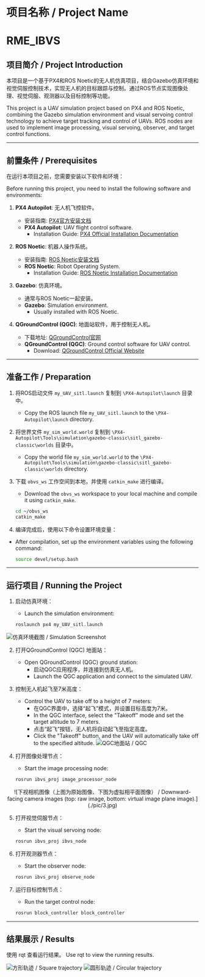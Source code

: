 

# 项目名称 / Project Name
# RME_IBVS

## 项目简介 / Project Introduction

本项目是一个基于PX4和ROS Noetic的无人机仿真项目，结合Gazebo仿真环境和视觉伺服控制技术，实现无人机的目标跟踪与控制。通过ROS节点实现图像处理、视觉伺服、观测器以及目标控制等功能。

This project is a UAV simulation project based on PX4 and ROS Noetic, combining the Gazebo simulation environment and visual servoing control technology to achieve target tracking and control of UAVs. ROS nodes are used to implement image processing, visual servoing, observer, and target control functions.

---

## 前置条件 / Prerequisites

在运行本项目之前，您需要安装以下软件和环境：

Before running this project, you need to install the following software and environments:

1. **PX4 Autopilot**: 无人机飞控软件。
   - 安装指南: [PX4官方安装文档](https://docs.px4.io/main/en/dev_setup/dev_env.html)
   - **PX4 Autopilot**: UAV flight control software.
     - Installation Guide: [PX4 Official Installation Documentation](https://docs.px4.io/main/en/dev_setup/dev_env.html)

2. **ROS Noetic**: 机器人操作系统。
   - 安装指南: [ROS Noetic安装文档](http://wiki.ros.org/noetic/Installation)
   - **ROS Noetic**: Robot Operating System.
     - Installation Guide: [ROS Noetic Installation Documentation](http://wiki.ros.org/noetic/Installation)

3. **Gazebo**: 仿真环境。
   - 通常与ROS Noetic一起安装。
   - **Gazebo**: Simulation environment.
     - Usually installed with ROS Noetic.
    
4. **QGroundControl (QGC)**: 地面站软件，用于控制无人机。
   - 下载地址: [QGroundControl官网](https://qgroundcontrol.com/)
   - **QGroundControl (QGC)**: Ground control software for UAV control.
     - Download: [QGroundControl Official Website](https://qgroundcontrol.com/)

---

## 准备工作 / Preparation

1. 将ROS启动文件 `my_UAV_sitl.launch` 复制到 `\PX4-Autopilot\launch` 目录中。
   - Copy the ROS launch file `my_UAV_sitl.launch` to the `\PX4-Autopilot\launch` directory.

2. 将世界文件 `my_sim_world.world` 复制到 `\PX4-Autopilot\Tools\simulation\gazebo-classic\sitl_gazebo-classic\worlds` 目录中。
   - Copy the world file `my_sim_world.world` to the `\PX4-Autopilot\Tools\simulation\gazebo-classic\sitl_gazebo-classic\worlds` directory.

3. 下载 `obvs_ws` 工作空间到本地，并使用 `catkin_make` 进行编译。
   - Download the `obvs_ws` workspace to your local machine and compile it using `catkin_make`.

   ```bash
   cd ~/obvs_ws
   catkin_make
   
4. 编译完成后，使用以下命令设置环境变量：
  - After compilation, set up the environment variables using the following command:
    
    ```bash
    source devel/setup.bash

---
## 运行项目 / Running the Project

1. 启动仿真环境：
   - Launch the simulation environment:

   ```bash
   roslaunch px4 my_UAV_sitl.launch

![仿真环境截图 / Simulation Screenshot](./pic/1.jpg)

2. 打开QGroundControl (QGC) 地面站：
   - Open QGroundControl (QGC) ground station:
     - 启动QGC应用程序，并连接到仿真无人机。
     - Launch the QGC application and connect to the simulated UAV.

3. 控制无人机起飞至7米高度：
   - Control the UAV to take off to a height of 7 meters:
     - 在QGC界面中，选择“起飞”模式，并设置目标高度为7米。
     - In the QGC interface, select the "Takeoff" mode and set the target altitude to 7 meters.
     - 点击“起飞”按钮，无人机将自动起飞至指定高度。
     - Click the "Takeoff" button, and the UAV will automatically take off to the specified altitude.
![QGC地面站 / QGC](./pic/2.jpg)

4. 打开图像处理节点：
   - Start the image processing node:

   ```bash
   rosrun ibvs_proj image_processor_node
   
<center>
![下视相机图像（上图为原始图像、下图为虚拟相平面图像） / Downward-facing camera images (top: raw image, bottom: virtual image plane image).](./pic/3.jpg)
</center>

5. 打开视觉伺服节点：
   - Start the visual servoing node:

   ```bash
   rosrun ibvs_proj ibvs_node

6. 打开观测器节点：
   - Start the observer node:

   ```bash
   rosrun ibvs_proj observe_node

7. 运行目标控制节点：
   - Run the target control node:
   ```bash
   rosrun block_controller block_controller
---
## 结果展示 / Results
使用 rqt 查看运行结果。
Use rqt to view the running results.

![方形轨迹 / Square trajectory](./pic/4.gif)
![圆形轨迹 / Circular trajectory](./pic/5.gif)
